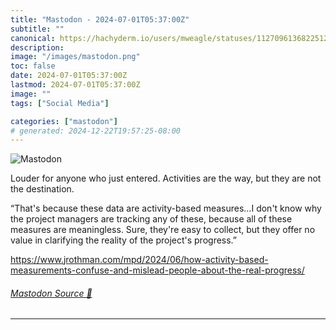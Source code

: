 ```yaml
---
title: "Mastodon - 2024-07-01T05:37:00Z"
subtitle: ""
canonical: https://hachyderm.io/users/mweagle/statuses/112709613682251262
description:
image: "/images/mastodon.png"
toc: false
date: 2024-07-01T05:37:00Z
lastmod: 2024-07-01T05:37:00Z
image: ""
tags: ["Social Media"]

categories: ["mastodon"]
# generated: 2024-12-22T19:57:25-08:00
---
```

![Mastodon](/images/mastodon.png)

<p>Louder for anyone who just entered. Activities are the way, but they are not the destination.</p><p>“That&#39;s because these data are activity-based measures…I don&#39;t know why the project managers are tracking any of these, because all of these measures are meaningless. Sure, they&#39;re easy to collect, but they offer no value in clarifying the reality of the project&#39;s progress.”</p><p><a href="https://www.jrothman.com/mpd/2024/06/how-activity-based-measurements-confuse-and-mislead-people-about-the-real-progress/" target="_blank" rel="nofollow noopener noreferrer" translate="no"><span class="invisible">https://www.</span><span class="ellipsis">jrothman.com/mpd/2024/06/how-a</span><span class="invisible">ctivity-based-measurements-confuse-and-mislead-people-about-the-real-progress/</span></a></p>


###### [Mastodon Source 🐘](https://hachyderm.io/@mweagle/112709613682251262)

___
